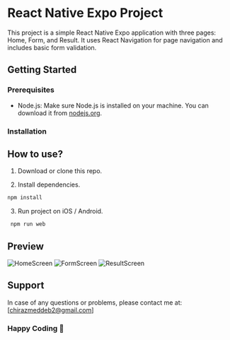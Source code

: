 # React Native Expo Project

This project is a simple React Native Expo application with three pages: Home, Form, and Result. It uses React Navigation for page navigation and includes basic form validation.

## Getting Started

### Prerequisites
- Node.js: Make sure Node.js is installed on your machine. You can download it from [nodejs.org](https://nodejs.org/).

### Installation


## How to use?

1. Download or clone this repo.

2. Install dependencies.

```js
npm install
```


3. Run project on iOS / Android.

```js
 npm run web
```

## Preview

![HomeScreen](https://github.com/chirazm/React-Project/assets/59312759/eaecd2fb-768f-4f89-9db6-c83c2568ddbd)
![FormScreen](https://github.com/chirazm/React-Project/assets/59312759/6e7ad4db-3185-49f2-9098-c9b0218daa50)
![ResultScreen](https://github.com/chirazm/React-Project/assets/59312759/26508c15-4156-4341-8477-a033bcdaf77d)

## Support

In case of any questions or problems, please contact me at:
[chirazmeddeb2@gmail.com]

### Happy Coding 🚀


